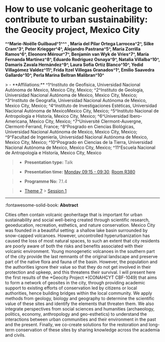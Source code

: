 # How to use volcanic geoheritage to contribute to urban sustainability: the Geocity project, Mexico City

**^^Marie-Noëlle Guilbaud^1^^^ , María del Pilar Ortega Larrocea^2^, Silke Cram^3^, Peter Kriegger^4^, Alejandro Pastrana^5^, María Zorrilla Ramos^6^, Eleonore Mérour^7^, Benjamin van Wyk de Vries^7^, María Fernanda Martínez^8^, Eduardo Rodriguez Osnaya^9^, Natalia Villalba^10^, Damaris Zavala Hernández^9^, Laura Sofia Ortiz Blanco^10^, Yedid Villagómez Valdez^11^, Frida Itzel Villegas Granados^1^, Emilio Saavedra Gallardo^10^, Perla Marina Beltran Malibran^10^**

<!-- more -->> - **Affiliations:** ^1^Instituto de Geofisica, Universidad Nacional Autónoma de Mexico, Mexico City, Mexico; ^2^Instituto de Geología, Universidad Nacional Autónoma de Mexico, Mexico City, Mexico; ^3^Instituto de Geografía, Universidad Nacional Autónoma de Mexico, Mexico City, Mexico; ^4^Instituto de Investigaciones Estéticas, Universidad Nacional Autónoma de MexicoMexico City, Mexico; ^5^Instituto Nacional de Antropología e Historía, Mexico City, Mexico; ^6^Universidad Ibero-Americana, Mexico City, Mexico; ^7^Université Clermont-Auvergne, Clermont-Ferrand, France; ^8^Posgrado en Ciencias Biológicas, Universidad Nacional Autónoma de Mexico, Mexico City, Mexico; ^9^Facultad de Ingeniería, Universidad Nacional Autónoma de Mexico, Mexico City, Mexico; ^10^Posgrado en Ciencias de la Tierra, Universidad Nacional Autónoma de Mexico, Mexico City, Mexico; ^11^Escuela Nacional de Antropología e Historía, Mexico City, Mexico

> - **Presentation type:** Talk

> - **Presentation time:** [Monday 09:15 - 09:30](../sessions_comparison.md#__tabbed_1_5), [Room R380](../maps_venue.md#__tabbed_1_1)

> - **Programme No:** 7.1.4

> - [Theme 7](../theme7.md) > [Session 1](../sessions/session-7-1.md)

--- 

:fontawesome-solid-book: **Abstract**

Cities often contain volcanic geoheritage that is important for urban sustainability and social well-being created through scientific research, geoeducation, recreation, esthetics, and nature conservation. Mexico City was founded in a beautiful setting: a shallow lake basin surrounded by snow-capped volcanoes. However, uncontrolled hyperurbanization has caused the loss of most natural spaces, to such an extent that city residents are poorly aware of both the risks and benefits associated with their volcanic environment. Young monogenetic volcanoes in the southern part of the city provide the last remnants of the original landscape and preserve part of the native flora and fauna of the basin. However, the population and the authorities ignore their value so that they do not get involved in their protection and upkeep, and this threatens their survival.
I will present here the first results of the *Geocity Project *(CONAHCYT CBF-1049) that aims to form a network of geosites in the city, through providing academic support to existing efforts of conservation led by citizens or local authorities, hence building bridges within the local community. We apply methods from geology, biology and geography to determine the scientific value of these sites and identify the elements that threaten them. We also integrate perspectives from social sciences and humanities (archaeology, politics, economy, anthropology and geo-esthetics) to understand the interactions between urban communities and their environment in the past and the present. Finally, we co-create solutions for the restoration and long-term conservation of these sites by sharing knowledge across the academia and civils.

